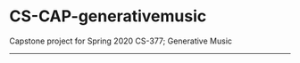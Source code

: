 # CS-CAP-generativemusic
Capstone project for Spring 2020 CS-377; Generative Music

----------------------------------------------------------
